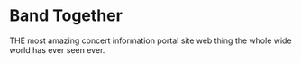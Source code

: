 # Band Together

THE most amazing concert information portal site web thing the whole wide world has ever seen ever.